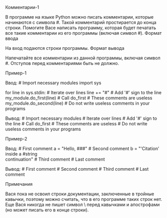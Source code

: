 Комментарии-1

В программе на языке Python можно писать комментарии, которые начинаются с символа #. Такой комментарий простирается до конца строки. Помогите Васе написать программу, которая будет печатать все такие комментарии из его программы (включая символ #).
Формат ввода

На вход подаются строки программы.
Формат вывода

Напечатайте все комментарии из данной программы, включая символ #. Отступов перед комментариями быть не должно.

Пример-1

Ввод: 
\# Import necessary modules
import sys

for line in sys.stdin: # Iterate over lines
line += "#" # Add '#' sign to the line
my_module.do_first(line) # Call do_first
\# These comments are useless
my_module.do_second(line) # Do not write useless comments in your programs

Вывод:
\# Import necessary modules
\# Iterate over lines
\# Add '#' sign to the line
\# Call do_first
\# These comments are useless
\# Do not write useless comments in your programs

Пример-2

Ввод:
\# First comment
a = "Hello, ###" # Second comment
b = "'Citation' inside a #string\
continuation" # Third comment
\# Last comment

Вывод:
\# First comment
\# Second comment
\# Third comment
\# Last comment

Примечания

Вася пока не освоил строки документации, заключенные в тройные кавычки, поэтому можно считать, что в его программе таких строк нет. Еще Вася никогда не пишет символ \ перед кавычками и апострофами (но может писать его в конце строки).
